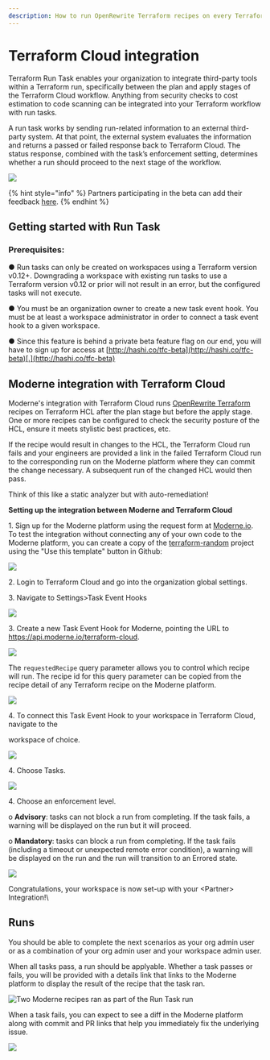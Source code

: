 ```yaml
---
description: How to run OpenRewrite Terraform recipes on every Terraform Cloud run.
---
```


# Terraform Cloud integration

Terraform Run Task enables your organization to integrate third-party tools within a Terraform run, specifically between the plan and apply stages of the Terraform Cloud workflow. Anything from security checks to cost estimation to code scanning can be integrated into your Terraform workflow with run tasks.

A run task works by sending run-related information to an external third-party system. At that point, the external system evaluates the information and returns a passed or failed response back to Terraform Cloud. The status response, combined with the task’s enforcement setting, determines whether a run should proceed to the next stage of the workflow.

[![](<../.gitbook/assets/Terraform Cloud Run Demo Thumbnail.png>)](https://www.youtube.com/watch?v=2DUQMMUyyGU)

{% hint style="info" %}
Partners participating in the beta can add their feedback [here](https://hashi.co/run-tasks-feedback).
{% endhint %}

## Getting started with Run Task

### Prerequisites:

● Run tasks can only be created on workspaces using a Terraform version v0.12+. Downgrading a workspace with existing run tasks to use a Terraform version v0.12 or prior will not result in an error, but the configured tasks will not execute.

● You must be an organization owner to create a new task event hook. You must be at least a workspace administrator in order to connect a task event hook to a given workspace.

● Since this feature is behind a private beta feature flag on our end, you will have to sign up for access at [http://hashi.co/tfc-beta](http://hashi.co/tfc-beta)[.](http://hashi.co/tfc-beta)

## Moderne integration with Terraform Cloud

Moderne's integration with Terraform Cloud runs [OpenRewrite Terraform](https://github.com/openrewrite/rewrite-terraform) recipes on Terraform HCL after the plan stage but before the apply stage. One or more recipes can be configured to check the security posture of the HCL, ensure it meets stylistic best practices, etc.

If the recipe would result in changes to the HCL, the Terraform Cloud run fails and your engineers are provided a link in the failed Terraform Cloud run to the corresponding run on the Moderne platform where they can commit the change necessary. A subsequent run of the changed HCL would then pass.

Think of this like a static analyzer but with auto-remediation!

**Setting up the integration between Moderne and Terraform Cloud**

1\. Sign up for the Moderne platform using the request form at [Moderne.io](https://moderne.io). To test the integration without connecting any of your own code to the Moderne platform, you can create a copy of the [terraform-random](https://github.com/moderneinc/terraform-random) project using the "Use this template" button in Github:

![](<../.gitbook/assets/image (2) (1).png>)

2\. Login to Terraform Cloud and go into the organization global settings.

3\. Navigate to Settings>Task Event Hooks

![](<../.gitbook/assets/image (3) (1).png>)

3\. Create a new Task Event Hook for Moderne, pointing the URL to https://api.moderne.io/terraform-cloud.

![](<../.gitbook/assets/image (4) (1).png>)

The `requestedRecipe` query parameter allows you to control which recipe will run. The recipe id for this query parameter can be copied from the recipe detail of any Terraform recipe on the Moderne platform.

![](<../.gitbook/assets/image (5).png>)

4\. To connect this Task Event Hook to your workspace in Terraform Cloud, navigate to the

workspace of choice.

![](<../.gitbook/assets/image (6) (1).png>)

4\. Choose Tasks.

![](<../.gitbook/assets/image (7) (2).png>)

4\. Choose an enforcement level.

o **Advisory**: tasks can not block a run from completing. If the task fails, a warning will be displayed on the run but it will proceed.

o **Mandatory**: tasks can block a run from completing. If the task fails (including a timeout or unexpected remote error condition), a warning will be displayed on the run and the run will transition to an Errored state.

![](<../.gitbook/assets/image (8).png>)

Congratulations, your workspace is now set-up with your \<Partner> Integration!\\

## Runs

You should be able to complete the next scenarios as your org admin user or as a combination of your org admin user and your workspace admin user.

When all tasks pass, a run should be applyable. Whether a task passes or fails, you will be provided with a details link that links to the Moderne platform to display the result of the recipe that the task ran.

![Two Moderne recipes ran as part of the Run Task run](<../.gitbook/assets/image (9).png>)

When a task fails, you can expect to see a diff in the Moderne platform along with commit and PR links that help you immediately fix the underlying issue.

![](<../.gitbook/assets/image (10) (1).png>)
